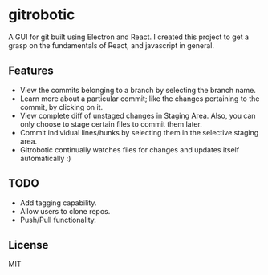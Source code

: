 # gitrobotic
A GUI for git built using Electron and React. I created this project to get a grasp on the fundamentals of React, and javascript in general.

## Features
* View the commits belonging to a branch by selecting the branch name.
* Learn more about a particular commit; like the changes pertaining to the commit, by clicking on it.
* View complete diff of unstaged changes in Staging Area. Also, you can only choose to stage certain files to commit them later.
* Commit individual lines/hunks by selecting them in the selective staging area.
* Gitrobotic continually watches files for changes and updates itself automatically :)

## TODO
* Add tagging capability.
* Allow users to clone repos.
* Push/Pull functionality.

## License
MIT
